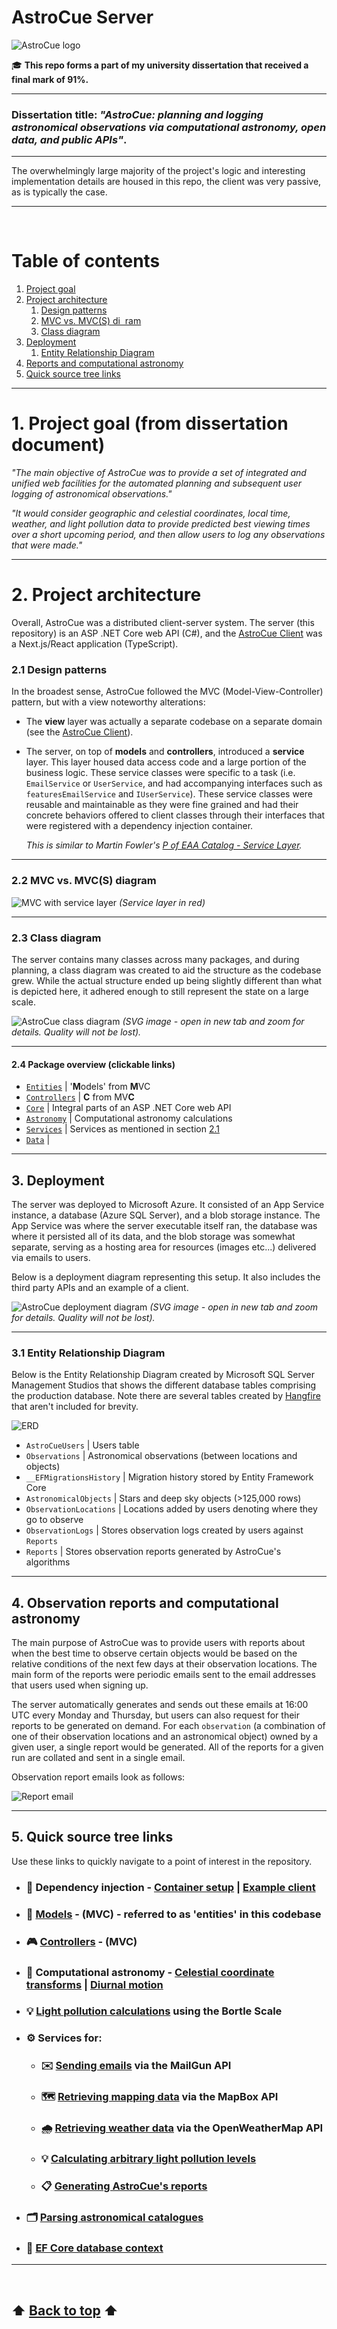 <a name="top"></a>

# AstroCue Server

![AstroCue logo](./AstroCue.Server/Res/README-images/AstroCue-Logo.png)

🎓 **This repo forms a part of my university dissertation that received a final mark of 91%.**

---

### Dissertation title: _"AstroCue: planning and logging astronomical observations via computational astronomy, open data, and public APIs"_.

---

The overwhelmingly large majority of the project's logic and interesting implementation details are housed in this repo, the client was very passive, as is typically the case.

---

&nbsp;

<a name="toc"></a>

# Table of contents

1. [Project goal](#project-goal)
2. [Project architecture](#project-architecture)
   1. [Design patterns](#design-patterns)
   2. [MVC vs. MVC(S) di&nbsp;
      ram](#mvcs-diagram)
   3. [Class diagram](#class-diagram)
3. [Deployment](#deployment)
   1. [Entity Relationship Diagram](#erd)
4. [Reports and computational astronomy](#reports&astro)
5. [Quick source tree links](#links)

---

<a name="project-goal"></a>

# 1. Project goal (from dissertation document)

_"The main objective of AstroCue was to provide a set of integrated and unified web facilities for the automated planning and subsequent user logging of astronomical observations."_

_"It would consider geographic and celestial coordinates, local time, weather, and light pollution data to provide predicted best viewing times over a short upcoming period, and then allow users to log any
observations that were made."_

---

<a name="project-architecture"></a>

# 2. Project architecture

Overall, AstroCue was a distributed client-server system. The server (this repository) is an ASP .NET Core web API (C#), and the [AstroCue Client](https://github.com/Reeceeboii/AstroCue-Client) was a Next.js/React application (TypeScript).

<a name="design-patterns"></a>

### 2.1 Design patterns

In the broadest sense, AstroCue followed the MVC (Model-View-Controller) pattern, but with a view noteworthy alterations:

- The **view** layer was actually a separate codebase on a separate domain (see the [AstroCue Client](https://github.com/Reeceeboii/AstroCue-Client)).
- The server, on top of **models** and **controllers**, introduced a **service** layer. This layer housed data access code and a large portion of the business logic. These service classes were specific to a task (i.e. `EmailService` or `UserService`, and had accompanying interfaces such as `featuresEmailService` and `IUserService`). These service classes were reusable and maintainable as they were fine grained and had their concrete behaviors offered to client classes through their interfaces that were registered with a dependency injection container.

  _This is similar to Martin Fowler's [P of EAA Catalog - Service Layer](https://martinfowler.com/eaaCatalog/serviceLayer.html)._

---

<a name="mvcs-diagram"></a>

### 2.2 MVC vs. MVC(S) diagram

![MVC with service layer](./AstroCue.Server/Res/README-images/Service-Layer.png)
_(Service layer in red)_

---

<a name="class-diagram"></a>

### 2.3 Class diagram

The server contains many classes across many packages, and during planning, a class diagram was created to aid the structure as the codebase grew. While the actual structure ended up being slightly different than what is depicted here, it adhered enough to still represent the state on a large scale.

![AstroCue class diagram](./AstroCue.Server/Res/README-images/AstroCue-Class-Diagram.svg)
_(SVG image - open in new tab and zoom for details. Quality will not be lost)._

---

#### 2.4 Package overview (clickable links)

- [`Entities`](https://github.com/Reeceeboii/AstroCue-Server/tree/master/AstroCue.Server/Entities) | '**M**odels' from **M**VC
- [`Controllers`](https://github.com/Reeceeboii/AstroCue-Server/tree/master/AstroCue.Server/Controllers) | **C** from MV**C**
- [`Core`](https://github.com/Reeceeboii/AstroCue-Server/tree/master/AstroCue.Server/Services) | Integral parts of an ASP .NET Core web API
- [`Astronomy`](https://github.com/Reeceeboii/AstroCue-Server/tree/master/AstroCue.Server/Astronomy) | Computational astronomy calculations
- [`Services`](https://github.com/Reeceeboii/AstroCue-Server/tree/master/AstroCue.Server/Services) | Services as mentioned in section [2.1](#design-patterns)
- [`Data`](https://github.com/Reeceeboii/AstroCue-Server/tree/master/AstroCue.Server/Services) |

---

<a name="deployment"></a>

## 3. Deployment

The server was deployed to Microsoft Azure. It consisted of an App Service instance, a database (Azure SQL Server), and a blob storage instance. The App Service was where the server executable itself ran, the database was where it persisted all of its data, and the blob storage was somewhat separate, serving as a hosting area for resources (images etc...) delivered via emails to users.

Below is a deployment diagram representing this setup. It also includes the third party APIs and an example of a client.

![AstroCue deployment diagram](./AstroCue.Server/Res/README-images/AstroCue-Deployment-Diagram.svg)
_(SVG image - open in new tab and zoom for details. Quality will not be lost)._

---

<a name="erd"></a>

### 3.1 Entity Relationship Diagram

Below is the Entity Relationship Diagram created by Microsoft SQL Server Management Studios that shows the different database tables comprising the production database. Note there are several tables created by [Hangfire](https://github.com/HangfireIO/Hangfire) that aren't included for brevity.

![ERD](./AstroCue.Server/Res/README-images/erd.png)

- `AstroCueUsers` | Users table
- `Observations` | Astronomical observations (between locations and objects)
- `__EFMigrationsHistory` | Migration history stored by Entity Framework Core
- `AstronomicalObjects` | Stars and deep sky objects (>125,000 rows)
- `ObservationLocations` | Locations added by users denoting where they go to observe
- `ObservationLogs` | Stores observation logs created by users against `Reports`
- `Reports` | Stores observation reports generated by AstroCue's algorithms

---

<a name="reports&astro"></a>

## 4. Observation reports and computational astronomy

The main purpose of AstroCue was to provide users with reports about when the best time to observe certain objects would be based on the relative conditions of the next few days at their observation locations. The main form of the reports were periodic emails sent to the email addresses that users used when signing up.

The server automatically generates and sends out these emails at 16:00 UTC every Monday and Thursday, but users can also request for their reports to be generated on demand. For each `observation` (a combination of one of their observation locations and an astronomical object) owned by a given user, a single report would be generated. All of the reports for a given run are collated and sent in a single email.

Observation report emails look as follows:

![Report email](./AstroCue.Server/Res/README-images/astrocueemail.png)



---

<a name="links"></a>

## 5. Quick source tree links

Use these links to quickly navigate to a point of interest in the repository.

- ### 💉 **Dependency injection** - [Container setup](https://github.com/Reeceeboii/AstroCue-Server/blob/abe5a4d2d33410a34dc52a46e416b5a4478a060a/AstroCue.Server/Startup.cs#L154-L188) | [Example client](https://github.com/Reeceeboii/AstroCue-Server/blob/abe5a4d2d33410a34dc52a46e416b5a4478a060a/AstroCue.Server/Services/ReportService.cs#L57-L62)
- ### 💃 [**Models**](https://github.com/Reeceeboii/AstroCue-Server/tree/master/AstroCue.Server/Entities) - (**M**VC) - referred to as 'entities' in this codebase
- ### 🎮 [**Controllers**](https://github.com/Reeceeboii/AstroCue-Server/tree/master/AstroCue.Server/Controllers) - (MV**C**)
- ### 🌟 **Computational astronomy** - [Celestial coordinate transforms](https://github.com/Reeceeboii/AstroCue-Server/blob/master/AstroCue.Server/Astronomy/CoordinateTransformations.cs) | [Diurnal motion](https://github.com/Reeceeboii/AstroCue-Server/blob/abe5a4d2d33410a34dc52a46e416b5a4478a060a/AstroCue.Server/Services/ObservationService.cs#L107-L153)
- ### 💡 [**Light pollution calculations**](https://github.com/Reeceeboii/AstroCue-Server/blob/master/AstroCue.Server/Astronomy/BortleScale.cs) using the Bortle Scale
- ### ⚙️ Services for:
  - ### ✉️ [**Sending emails**](https://github.com/Reeceeboii/AstroCue-Server/blob/master/AstroCue.Server/Services/EmailService.cs) via the MailGun API
  - ### 🗺️ [**Retrieving mapping data**](https://github.com/Reeceeboii/AstroCue-Server/blob/master/AstroCue.Server/Services/MappingService.cs) via the MapBox API
  - ### 🌧️ [**Retrieving weather data**](https://github.com/Reeceeboii/AstroCue-Server/blob/master/AstroCue.Server/Services/WeatherForecastService.cs) via the OpenWeatherMap API
  - ### 💡 [**Calculating arbitrary light pollution levels**](https://github.com/Reeceeboii/AstroCue-Server/blob/master/AstroCue.Server/Services/LightPollutionService.cs)
  - ### 📋 [**Generating AstroCue's reports**](https://github.com/Reeceeboii/AstroCue-Server/blob/master/AstroCue.Server/Services/ReportService.cs)
- ### 🗂️ [**Parsing astronomical catalogues**](https://github.com/Reeceeboii/AstroCue-Server/tree/master/AstroCue.Server/Data/Parsers)
- ### 💾 [**EF Core database context**](https://github.com/Reeceeboii/AstroCue-Server/blob/master/AstroCue.Server/Data/ApplicationDbContext.cs)

---

&nbsp;

## ⬆️ [Back to top](#top) ⬆️
